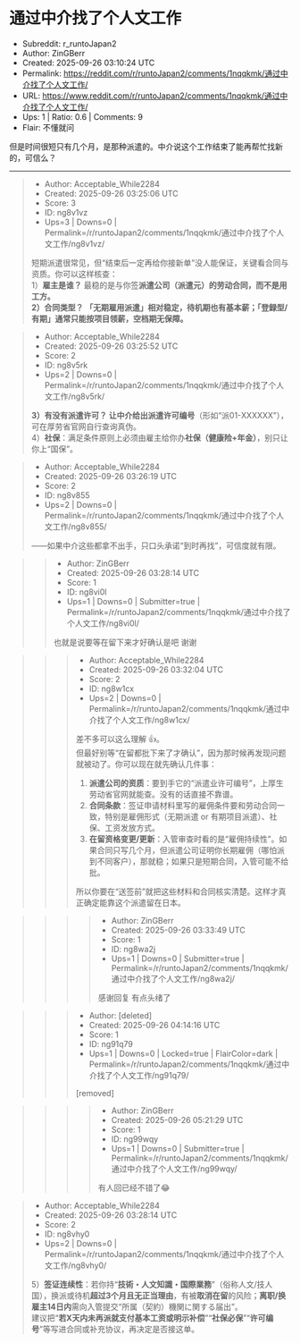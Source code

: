 # 通过中介找了个人文工作

- Subreddit: r_runtoJapan2
- Author: ZinGBerr
- Created: 2025-09-26 03:10:24 UTC
- Permalink: https://reddit.com/r/runtoJapan2/comments/1nqqkmk/通过中介找了个人文工作/
- URL: https://www.reddit.com/r/runtoJapan2/comments/1nqqkmk/通过中介找了个人文工作/
- Ups: 1 | Ratio: 0.6 | Comments: 9
- Flair: 不懂就问


但是时间很短只有几个月，是那种派遣的。中介说这个工作结束了能再帮忙找新的，可信么？


---

> - Author: Acceptable_While2284
> - Created: 2025-09-26 03:25:06 UTC
> - Score: 3
> - ID: ng8v1vz
> - Ups=3 | Downs=0 | Permalink=/r/runtoJapan2/comments/1nqqkmk/通过中介找了个人文工作/ng8v1vz/
>
> 短期派遣很常见，但“结束后一定再给你接新单”没人能保证，关键看合同与资质。你可以这样核查：  
> 1）**雇主是谁？** 最稳的是与你签**派遣公司（派遣元）的劳动合同，而不是用工方。**  
> **2）合同类型？ 「无期雇用派遣」相对稳定，待机期也有基本薪；「登録型/有期」通常只能按项目领薪，空档期无保障。**

> - Author: Acceptable_While2284
> - Created: 2025-09-26 03:25:52 UTC
> - Score: 2
> - ID: ng8v5rk
> - Ups=2 | Downs=0 | Permalink=/r/runtoJapan2/comments/1nqqkmk/通过中介找了个人文工作/ng8v5rk/
>
> **3）有没有派遣许可？ 让中介给出派遣许可编号**（形如“派01-XXXXXX”），可在厚劳省官网自行查询真伪。  
> 4）**社保**：满足条件原则上必须由雇主给你办**社保（健康险+年金）**，别只让你上“国保”。

> - Author: Acceptable_While2284
> - Created: 2025-09-26 03:26:19 UTC
> - Score: 2
> - ID: ng8v855
> - Ups=2 | Downs=0 | Permalink=/r/runtoJapan2/comments/1nqqkmk/通过中介找了个人文工作/ng8v855/
>
> >
> 
> ——如果中介这些都拿不出手，只口头承诺“到时再找”，可信度就有限。

>> - Author: ZinGBerr
>> - Created: 2025-09-26 03:28:14 UTC
>> - Score: 1
>> - ID: ng8vi0l
>> - Ups=1 | Downs=0 | Submitter=true | Permalink=/r/runtoJapan2/comments/1nqqkmk/通过中介找了个人文工作/ng8vi0l/
>>
>> 也就是说要等在留下来才好确认是吧 谢谢

>>> - Author: Acceptable_While2284
>>> - Created: 2025-09-26 03:32:04 UTC
>>> - Score: 2
>>> - ID: ng8w1cx
>>> - Ups=2 | Downs=0 | Permalink=/r/runtoJapan2/comments/1nqqkmk/通过中介找了个人文工作/ng8w1cx/
>>>
>>> 差不多可以这么理解 👍。  
>>> 但最好别等“在留都批下来了才确认”，因为那时候再发现问题就被动了。你可以现在就先确认几件事：
>>> 
>>> 1. **派遣公司的资质**：要到手它的“派遣业许可编号”，上厚生劳动省官网就能查。没有的话直接不靠谱。
>>> 2. **合同条款**：签证申请材料里写的雇佣条件要和劳动合同一致，特别是雇佣形式（无期派遣 or 有期项目派遣）、社保、工资发放方式。
>>> 3. **在留资格变更/更新**：入管审查时看的是“雇佣持续性”。如果合同只写几个月，但派遣公司证明你长期雇佣（哪怕派到不同客户），那就稳；如果只是短期合同，入管可能不给批。
>>> 
>>> 所以你要在“送签前”就把这些材料和合同核实清楚。这样才真正确定能靠这个派遣留在日本。

>>>> - Author: ZinGBerr
>>>> - Created: 2025-09-26 03:33:49 UTC
>>>> - Score: 1
>>>> - ID: ng8wa2j
>>>> - Ups=1 | Downs=0 | Submitter=true | Permalink=/r/runtoJapan2/comments/1nqqkmk/通过中介找了个人文工作/ng8wa2j/
>>>>
>>>> 感谢回复 有点头绪了

>>> - Author: [deleted]
>>> - Created: 2025-09-26 04:14:16 UTC
>>> - Score: 1
>>> - ID: ng91q79
>>> - Ups=1 | Downs=0 | Locked=true | FlairColor=dark | Permalink=/r/runtoJapan2/comments/1nqqkmk/通过中介找了个人文工作/ng91q79/
>>>
>>> [removed]

>>>> - Author: ZinGBerr
>>>> - Created: 2025-09-26 05:21:29 UTC
>>>> - Score: 1
>>>> - ID: ng99wqy
>>>> - Ups=1 | Downs=0 | Submitter=true | Permalink=/r/runtoJapan2/comments/1nqqkmk/通过中介找了个人文工作/ng99wqy/
>>>>
>>>> 有人回已经不错了😂

> - Author: Acceptable_While2284
> - Created: 2025-09-26 03:28:14 UTC
> - Score: 2
> - ID: ng8vhy0
> - Ups=2 | Downs=0 | Permalink=/r/runtoJapan2/comments/1nqqkmk/通过中介找了个人文工作/ng8vhy0/
>
> 5）**签证连续性**：若你持“**技術・人文知識・国際業務**”（俗称人文/技人国），换派或待机**超过3个月且无正当理由**，有被**取消在留**的风险；**离职/换雇主14日内**需向入管提交“所属（契約）機関に関する届出”。  
> 建议把“**若X天内未再派就支付基本工资或明示补偿**”“**社保必保**”“**许可编号**”等写进合同或补充协议，再决定是否接这单。
